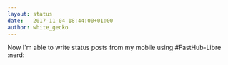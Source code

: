 ```yaml
---
layout: status
date:   2017-11-04 18:44:00+01:00
author: white_gecko
---
```


Now I'm able to write status posts from my mobile using #FastHub-Libre :nerd:
